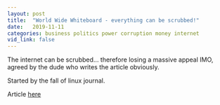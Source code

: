```yaml
---
layout: post
title:  "World Wide Whiteboard - everything can be scrubbed!"
date:   2019-11-11
categories: business politics power corruption money internet
vid_link: false
---
```


The internet can be scrubbed... therefore losing a massive appeal IMO, agreed by the dude who writes the article obviously.   

Started by the fall of linux journal.

Article [here]

[here]: //doc.blog/2019/11/10/worldWideWhiteboard.html
